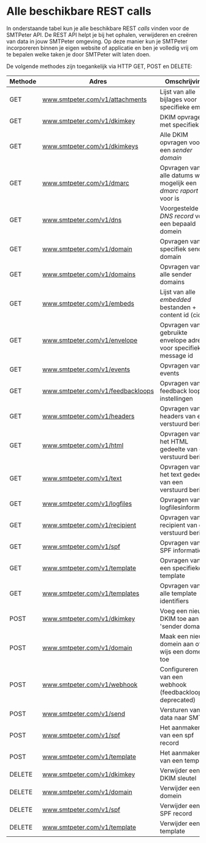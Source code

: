 # Alle beschikbare REST calls

In onderstaande tabel kun je alle beschikbare REST *calls* vinden voor de 
SMTPeter API. De REST API helpt je bij het ophalen, verwijderen en creëren 
van data in jouw SMTPeter omgeving. Op deze manier kun je SMTPeter incorporeren
binnen je eigen website of applicatie en ben je volledig vrij om te bepalen
welke taken je door SMTPeter wilt laten doen. 

De volgende methodes zijn toegankelijk via HTTP GET, POST en DELETE:

| Methode        | Adres                             | Omschrijving                                                            |
|--------------- |-----------------------------------|-------------------------------------------------------------------------|
| GET            | www.smtpeter.com/v1/attachments   | Lijst van alle bijlages voor specifieke email                           |
| GET            | www.smtpeter.com/v1/dkimkey       | DKIM opvragen met specifiek ID                                          |
| GET            | www.smtpeter.com/v1/dkimkeys      | Alle DKIM opvragen voor een *sender domain*                             |
| GET            | www.smtpeter.com/v1/dmarc         | Opvragen van alle datums waar mogelijk een *dmarc raport* voor is       |
| GET            | www.smtpeter.com/v1/dns           | Voorgestelde *DNS record* voor een bepaald domein                       |
| GET            | www.smtpeter.com/v1/domain        | Opvragen van specifiek sender domain                                    |
| GET            | www.smtpeter.com/v1/domains       | Opvragen van alle sender domains                                        |
| GET            | www.smtpeter.com/v1/embeds        | Lijst van alle *embedded* bestanden + content id (cid)                  |
| GET            | www.smtpeter.com/v1/envelope      | Opvragen van gebruikte envelope adres voor specifiek message id         |
| GET            | www.smtpeter.com/v1/events        | Opvragen van events                                                     |
| GET            | www.smtpeter.com/v1/feedbackloops | Opvragen van feedback loop instellingen                                 |
| GET            | www.smtpeter.com/v1/headers       | Opvragen van headers van een verstuurd bericht                          |
| GET            | www.smtpeter.com/v1/html          | Opvragen van het HTML gedeelte van een verstuurd bericht                |
| GET            | www.smtpeter.com/v1/text          | Opvragen van het text gedeelte van een verstuurd bericht                |
| GET            | www.smtpeter.com/v1/logfiles      | Opvragen van logfilesinformatie                                         |
| GET            | www.smtpeter.com/v1/recipient     | Opvragen van de recipient van een verstuurd bericht                     |
| GET            | www.smtpeter.com/v1/spf           | Opvragen van SPF informatie                                             |
| GET            | www.smtpeter.com/v1/template      | Opvragen van een specifieke template                                    |
| GET            | www.smtpeter.com/v1/templates     | Opvragen van alle template identifiers                                  |
| POST           | www.smtpeter.com/v1/dkimkey       | Voeg een nieuwe DKIM toe aan het 'sender domain'                        |
| POST           | www.smtpeter.com/v1/domain        | Maak een nieuw domein aan of wijs een domein toe                        |
| POST           | www.smtpeter.com/v1/webhook       | Configureren van een webhook (feedbackloop is deprecated)               |
| POST           | www.smtpeter.com/v1/send          | Versturen van data naar SMTP                                            |
| POST           | www.smtpeter.com/v1/spf           | Het aanmaken van een spf record                                         |
| POST           | www.smtpeter.com/v1/template      | Het aanmaken van een template                                           |
| DELETE         | www.smtpeter.com/v1/dkimkey       | Verwijder een DKIM sleutel                                              |
| DELETE         | www.smtpeter.com/v1/domain        | Verwijder een domein                                                    |
| DELETE         | www.smtpeter.com/v1/spf           | Verwijder een SPF record                                                |
| DELETE         | www.smtpeter.com/v1/template      | Verwijder een template                                                  |
